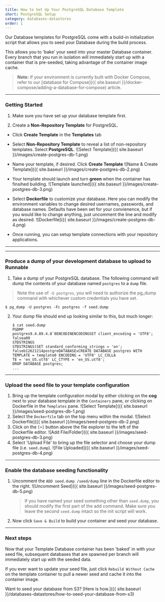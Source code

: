 ```yaml
---
title: How to Set Up Your PostgreSQL Database Template
short: PostgreSQL Setup
category: databases-datastores
order: 1
---
```


Our Database templates for PostgreSQL come with a build-in initialization script that allows you
to seed your Database during the build process.

This allows you to 'bake' your seed into your master Database
container. Every branch that you run in isolation will immediately start up with a container that is pre-seeded, taking advantage of the container image cache.

> **Note:** If your environment is currently built with Docker Compose, refer to our [database for Compose]({{ site.baseurl }}/docker-compose/adding-a-database-for-compose) article.

---

### Getting Started
1. Make sure you have set up your database template first.

2. Create a **Non-Repository Template** for PostgreSQL.
  * Click **Create Template** in the **Templates** tab
  * Select **Non-Repository Template** to reveal a list of non-repository templates. Select **PostgreSQL**.
    ![Select Template]({{ site.baseurl }}/images/create-postgres-db-1.png)

  * Name your template, if desired. Click **Create Template**
    ![Name & Create Template]({{ site.baseurl }}/images/create-postgres-db-2.png)

  * Your template should launch and turn **green** when the container has finsihed building.
    ![Template launched]({{ site.baseurl }}/images/create-postgres-db-3.png)

  * Select __Dockerfile__ to customize your database. Here you can modify the environment variables to change desired usernames, passwords, and database names. Defaults have been set for your convienence,
  but if you would like to change anything, just uncomment the line and modify as desired.
    ![Dockerfile]({{ site.baseurl }}/images/create-postgres-db-4.png)

  * Once running, you can setup template connections with your repository applications.

---

---

### Produce a dump of your development database to upload to Runnable
1. Take a dump of your PostgreSQL database. The following command will dump the contents of your database named `postgres` to a `dump` file.
  > Note the use of `-U postgres`, you will need to authorize the pg_dump command with whichever custom credentials you have set.

  ```
  $ pg_dump -U postgres -Fc postgres -f seed.dump
  ```

2. Your dump file should end up looking similar to this, but much longer:
    ```
    $ cat seed.dump
    PGDMP
    postgres9.4.89.4.8`0ENCODINENCODINGSET client_encoding = 'UTF8';
    falsea00
    STDSTRINGS
    STDSTRINGS(SET standard_conforming_strings = 'on';
    falseb12621214postgreDATABASExCREATE DATABASE postgres WITH TEMPLATE = template0 ENCODING = 'UTF8' LC_COLLA
    TE = 'en_US.utf8' LC_CTYPE = 'en_US.utf8';
    DROP DATABASE postgres;
    ...
    ```

---

### Upload the seed file to your template configuration
1. Bring up the template configuration modal by either clicking on the **cog** next to your database template in the `Containers` pane, or clicking on Dockerfile in the `Templates` pane.
  ![Select Template]({{ site.baseurl }}/images/seed-postgres-db-1.png)
2. Select the `Dockerfile` tab on the top menu within the modal.
  ![Select Dockerfile]({{ site.baseurl }}/images/seed-postgres-db-2.png)
3. Click on the `[+]` button above the file explorer to the left of the Dockerfile editor.
  ![Add File/Folder]({{ site.baseurl }}/images/seed-postgres-db-3.png)
4. Select 'Upload File' to bring up the file selector and choose your dump file (i.e. `seed.dump`).
  ![File Uploaded]({{ site.baseurl }}/images/seed-postgres-db-4.png)

---

### Enable the database seeding functionality
1. Uncomment the `ADD seed.dump /seed/dump` line in the Dockerfile editor to the right.
  ![Uncomment Seed]({{ site.baseurl }}/images/seed-postgres-db-5.png)
    > If you have named your seed something other than `seed.dump`, you should modify the first part of the add command.
    Make sure you leave the second `seed.dump` intact so the init script will work.
2. Now click `Save & Build` to build your container and seed your database.

---

### Next steps
Now that your Template Database container has been 'baked' in with your seed file, subsequent databases that are spawned per branch will immediately start up with the seeded data.

 If you ever want to update your seed file, just click `Rebuild Without Cache` on the template container to pull a newer seed and cache it into the container image.

Want to seed your database from S3? [Here is how.]({{ site.baseurl }}/databases-datastores/how-to-seed-your-database-from-s3)
